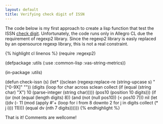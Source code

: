 ```yaml
---
layout: default
title: Verifying check digit of ISSN
---
```


The code below is my first approach to create a lisp function that
test the ISSN [check
digit](http://en.wikipedia.org/wiki/Check_digit). Unfortunately, the
code runs only in Allegro CL due the requirement of regexp2
library. Since the regexp2 library is easly replaced by an opensource
regexp library, this is not a real constraint.

{% highlight cl linenos %}
(require :regexp2)

(defpackage :utils 
  (:use :common-lisp :vas-string-metrics))

(in-package :utils)

(defun check-issn (s)
  (let* ((sclean (regexp:replace-re (string-upcase s) "[^0-9X]" ""))
	 (digits (loop for char across sclean
		       collect (if (equal (string char) "X") 10 (parse-integer (string char)))))
	 (pos10 (position 10 digits)))
    (if (or (not (equal (length digits) 8)) (and (not (null pos10)) (< pos10 7)))
	nil
	(let ((dv (- 11 (mod (apply #'+ 
				    (loop for i from 8 downto 2 
					  for j in digits 
					  collect (* j i))) 11))))
	  (equal dv (nth 7 digits))))))
{% endhighlight %}

That is it! Comments are wellcome!

